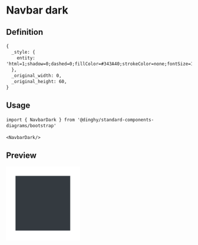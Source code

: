 # Navbar dark

## Definition

```
{
  _style: { 
    entity: 'html=1;shadow=0;dashed=0;fillColor=#343A40;strokeColor=none;fontSize=16;fontColor=#ffffff;align=left;spacing=15;',
  },
  _original_width: 0,
  _original_height: 60,
}
```

## Usage

```
import { NavbarDark } from '@dinghy/standard-components-diagrams/bootstrap'

<NavbarDark/>
```

## Preview

<img src="./navbar-dark.png" width="200"/>

